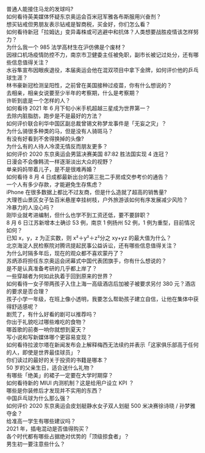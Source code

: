 普通人能接住马龙的发球吗?  
如何看待英美媒体怀疑东京奥运会百米冠军雅各布斯服用兴奋剂？  
想买钻戒但男朋友表示钻戒是智商税，买金好，你们怎么看？  
如何看待新冠「拉姆达」变异毒株或可逃避中和抗体？人类想要战胜疫情该怎样努力？  
为什么我一个 985 法学高材生在沪仿佛是个废材？  
因禄口机场疫情防控不力，南京市卫健委主任被免职，副市长被记过处分，还有哪些信息值得关注？  
水谷隼宣布因眼疾退役，本届奥运会他在混双项目中拿下金牌，如何评价他的乒乓球生涯？  
林书豪新冠检测呈阳性，之前曾在美国接种过疫苗，你有什么想说的？  
去相亲，相亲女说要至少半年的考察期，什么是考察期？  
许昕到底是一个怎样的人？  
如何看待 2021 年 6 月下旬小米手机超越三星成为世界第一？  
去除内脏脂肪，跑步是不是最好的方法？  
如何评价联合利华中国区副总裁曾锡文称梦龙事件是「无妄之灾」？  
为什么骑很多种类的马，但是没有人骑斑马？  
有没有好看到不舍得换掉的头像?  
为什么有的人待人冷漠无情反而朋友更多？  
如何评价 2020 东京奥运会男篮决赛美国 87:82 胜法国实现 4 连冠？  
日漫会不会像韩流一样逐渐淡出大众的视野？  
单亲妈妈带着儿子，是不是很难再婚？  
如何看待 8 月 4 日成都最新出台的第三批二手房成交参考价的通告？  
一个人有多少存款，才能避免生存焦虑？  
iPhone 在很多数据上都比不过友商，但是什么造就了超高的销售量?  
大理苍山景区女子坠百米悬崖幸挂树枝，户外旅游该如何有序发展减少风险？  
冷暴力的人没心吗？  
刚毕业就考进编制，但什么也学不到工资还低，要不要辞职？  
8 月 6 日江苏新增本土确诊 53 例，南京 1 例扬州 52 例，1 例为重型，目前情况如何？  
已知 x，y，z 为正实数，则 x²＋y²＋z²分之 xy+yz 的最大值为什么？  
北京海淀人民检察院对腾讯提起民事公益诉讼，还有哪些信息值得关注？  
为什么时隔多年后，现在的观众都不喜欢蒙丹了？  
苏炳添将担任东京奥运会闭幕式中国代表团旗手，你有什么想说的？  
是不是认真准备考研的几乎都上岸了？  
一些穿越者为何如此执着于回到原来的世界？  
如何看待一女子带两孩子入住上海一高级酒店后加被子被要求另付 380 元？酒店的要求是否合理？  
孩子小学一年级，在班上像小透明，我要怎么帮助孩子建立自信，让他在集体中获得舒适感呢？  
剧荒了，有什么好看的剧可以推荐吗？  
你出于礼貌吃过哪些难吃的食物？  
哪首歌的前奏一响你就想到夏天？  
写小说和写新媒体哪个更容易变现？  
如何看待拉波尔塔在新闻发布会上解释梅西无法续约并表示「这家俱乐部高于任何的人，即使是世界最佳球员」？  
你们读过的最好的关于投资的书籍是哪本？  
50 岁的父亲生日，适合送什么礼物？  
有哪些「绝美」的裙子一定要在大学时期穿？  
如何看待新的 MIUI 内测机制？这是给用户设立 KPI ？  
哪些是你装修后才发现并不实用的东西？  
中国乒乓球为什么那么强？  
如何评价 2020 东京奥运会皮划艇静水女子双人划艇 500 米决赛徐诗晓 / 孙梦雅夺金？  
给准高一学生有哪些建议吗？  
2021 年，插电混动是否值得购买？  
各个时代都有哪些占据绝对优势的「顶级掠食者」？  
男生初一要注意些什么？  
